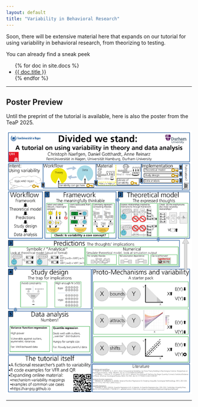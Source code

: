 ```yaml
---
layout: default
title: "Variability in Behavioral Research"
---
```


Soon, there will be extensive material here that expands on our tutorial for using variability in behavioral research, from theorizing to testing.

You can already find a sneak peek 
<ul>
  {% for doc in site.docs %}
    <li><a href="{{ doc.url }}">{{ doc.title }}</a></li>
  {% endfor %}
</ul>

---

## Poster Preview

Until the preprint of the tutorial is available, here is also the poster from the TeaP 2025.

[![Poster Preview](images/poster_preview.png)](docs/poster.pdf)

---



